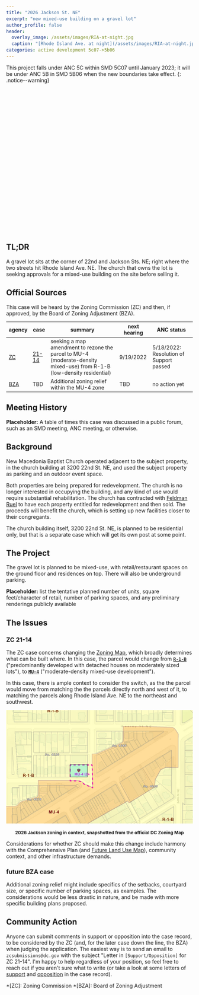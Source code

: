 ```yaml
---
title: "2026 Jackson St. NE"
excerpt: "new mixed-use building on a gravel lot"
author_profile: false
header:
  overlay_image: /assets/images/RIA-at-night.jpg
  caption: "[Rhode Island Ave. at night](/assets/images/RIA-at-night.jpg)"
categories: active development 5c07->5b06
---
```

<link rel="stylesheet" href="https://unpkg.com/leaflet@1.8.0/dist/leaflet.css"
    integrity="sha512-hoalWLoI8r4UszCkZ5kL8vayOGVae1oxXe/2A4AO6J9+580uKHDO3JdHb7NzwwzK5xr/Fs0W40kiNHxM9vyTtQ=="
    crossorigin="" />
<script src="https://unpkg.com/leaflet@1.8.0/dist/leaflet.js"
    integrity="sha512-BB3hKbKWOc9Ez/TAwyWxNXeoV9c1v6FIeYiBieIWkpLjauysF18NzgR1MBNBXf8/KABdlkX68nAhlwcDFLGPCQ=="
    crossorigin=""></script>
<script src="https://d3js.org/d3.v3.min.js" charset="utf-8"></script>
<style>
    .map-container {
        height: 400px;
        width: 100%;
        margin-bottom: 10px;
    }
    p.caption {font-weight: bold; font-size: 12px; text-align: center}
</style>
This project falls under ANC 5C within SMD 5C07 until January 2023; it will be under ANC 5B in SMD 5B06 when the new boundaries take effect.
{: .notice--warning}

<div id="development-map" class="map-container"></div>

## TL;DR
A gravel lot sits at the corner of 22nd and Jackson Sts. NE; right where the two streets hit Rhode Island Ave. NE. The church that owns the lot is seeking approvals for a mixed-use building on the site before selling it.

## Official Sources
This case will be heard by the Zoning Commission (ZC) and then, if approved, by the Board of Zoning Adjustment (BZA).

| agency | case                                                                          | summary                                                                                                                | next hearing | ANC status                              |
| ------ | ----------------------------------------------------------------------------- | ---------------------------------------------------------------------------------------------------------------------- | ------------ | --------------------------------------- |
| [ZC](https://dcoz.dc.gov/zc/about)     | [21-14](https://app.dcoz.dc.gov/CaseReport/CaseReportPage.aspx?case_id=21-14) | seeking a map amendment to rezone the parcel to MU-4 (moderate-density mixed-use) from R-1-B (low-density residential) | 9/19/2022    | 5/18/2022: Resolution of Support passed |
| [BZA](https://dcoz.dc.gov/bza/about)    | TBD                                                                           | Additional zoning relief within the MU-4 zone                                                                          | TBD          | no action yet                           |

## Meeting History
**Placeholder:** A table of times this case was discussed in a public forum, such as an SMD meeting, ANC meeting, or otherwise.

## Background
New Macedonia Baptist Church operated adjacent to the subject property, in the church building at 3200 22nd St. NE, and used the subject property as parking and an outdoor event space.

Both properties are being prepared for redevelopment. The church is no longer interested in occupying the building, and any kind of use would require substantial rehabilitation. The church has contracted with [Feldman Ruel](http://www.feldmanruel.com/) to have each property entitled for redevelopment and then sold. The proceeds will benefit the church, which is setting up new facilities closer to their congregants.

The church building itself, 3200 22nd St. NE, is planned to be residential only, but that is a separate case which will get its own post at some point.

## The Project
The gravel lot is planned to be mixed-use, with retail/restaurant spaces on the ground floor and residences on top. There will also be underground parking.

**Placeholder:** list the tentative planned number of units, square feet/character of retail, number of parking spaces, and any preliminary renderings publicly available

## The Issues
### ZC 21-14
The ZC case concerns changing the [Zoning Map](https://maps.dcoz.dc.gov/), which broadly determines what can be built where. In this case, the parcel would change from [**`R-1-B`**](https://handbook.dcoz.dc.gov/zones/residential/R-1-B/) ("predominantly developed with detached houses on moderately sized lots"), to [**`MU-4`**](https://handbook.dcoz.dc.gov/zones/mixed-use/MU-4/) ("moderate-density mixed-use development").

In this case, there is ample context to consider the switch, as the the parcel would move from matching the the parcels directly north and west of it, to matching the parcels along Rhode Island Ave. NE to the northeast and southwest.

[![2026 Jackson zoning in context](/assets/images/still-maps/2026jackson-zones.png)](/assets/images/still-maps/2026jackson-zones.png)
<p class="caption">2026 Jackson zoning in context, snapshotted from the official DC Zoning Map</p>

Considerations for whether ZC should make this change include harmony with the Comprehensive Plan (and [Future Land Use Map](https://planning.dc.gov/page/comprehensive-plan-future-land-use-maps)), community context, and other infrastructure demands.

### future BZA case
Additional zoning relief might include specifics of the setbacks, courtyard size, or specific number of parking spaces, as examples. The considerations would be less drastic in nature, and be made with more specific building plans proposed.

## Community Action
Anyone can submit comments in support or opposition into the case record, to be considered by the ZC (and, for the later case down the line, the BZA) when judging the application. The easiest way is to send an email to `zcsubmissions@dc.gov` with the subject "Letter in `[Support/Opposition]` for ZC 21-14". I'm happy to help regardless of your position, so feel free to reach out if you aren't sure what to write (or take a look at some letters of [support](https://app.dcoz.dc.gov/Exhibits/2010/ZC/21-14/Exhibit31.pdf) and [opposition](https://app.dcoz.dc.gov/Exhibits/2010/ZC/21-14/Exhibit37.pdf) in the case record).

*[ZC]: Zoning Commission
*[BZA]: Board of Zoning Adjustment

<script>
var map = L.map('development-map',  {
      zoomSnap: 0.25
  }).setView([38.93033725869742, -76.97447966307672], 18.5);
  L.tileLayer('https://{s}.tile.openstreetmap.org/{z}/{x}/{y}.png', {
      maxZoom: 19,
      attribution: '© OpenStreetMap'
  }).addTo(map);

  var polygon = L.polygon([[38.93024127877555, -76.97469423978445], [38.930232932689265, -76.97446088761478], [38.93020372137948, -76.97428654403976], [38.930445757583165, -76.97429459066629], [38.93044784409856, -76.97468619315791]], {color: 'red'}).addTo(map);
</script>

